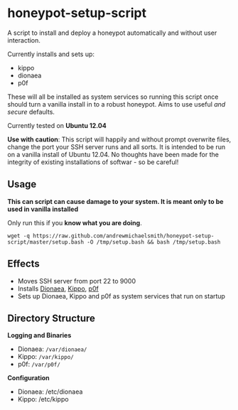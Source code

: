 honeypot-setup-script
=====================

A script to install and deploy a honeypot automatically and without user interaction. 

Currently installs and sets up:

* kippo
* dionaea
* p0f


These will all be installed as system services so running this script once should turn a vanilla install in to a robust honeypot. Aims to use useful _and secure_ defaults. 

Currently tested on **Ubuntu 12.04**

**Use with caution**: This script will happily and without prompt overwrite files, change the port your SSH server runs and all sorts. It is intended to be run on a vanilla install of Ubuntu 12.04. No thoughts have been made for the integrity of existing installations of softwar - so be careful!

Usage
---------------------
**This can script can cause damage to your system. It is meant only to be used in vanilla installed**

Only run this if you **know what you are doing**.

    wget -q https://raw.github.com/andrewmichaelsmith/honeypot-setup-script/master/setup.bash -O /tmp/setup.bash && bash /tmp/setup.bash

Effects
---------------------

* Moves SSH server from port 22 to 9000
* Installs [Dionaea](http://dionaea.carnivore.it/), [Kippo](http://code.google.com/p/kippo/), [p0f](http://lcamtuf.coredump.cx/p0f3/#/)
* Sets up Dionaea, Kippo and p0f as system services that run on startup

Directory Structure
---------------------
**Logging and Binaries**
* Dionaea: `/var/dionaea/`
* Kippo: `/var/kippo/`
* p0f: `/var/p0f/`

**Configuration**
* Dionaea: /etc/dionaea
* Kippo: /etc/kippo

